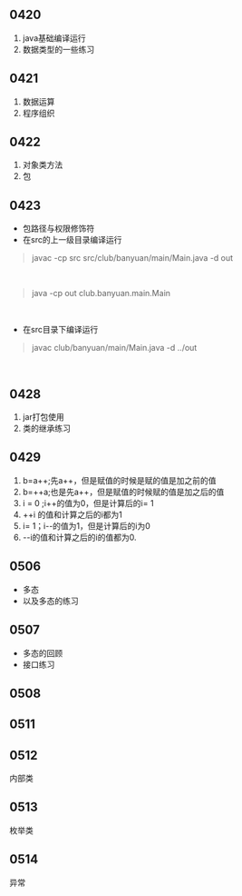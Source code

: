 ## 0420
1. java基础编译运行</br>
2. 数据类型的一些练习

## 0421
1. 数据运算
2. 程序组织
## 0422
1. 对象类方法</br>
2. 包
## 0423
- 包路径与权限修饰符</br>
- 在src的上一级目录编译运行
> javac -cp src src/club/banyuan/main/Main.java -d out 
</br>

> java -cp out club.banyuan.main.Main
</br>

- 在src目录下编译运行</br>

>javac club/banyuan/main/Main.java -d ../out

</br>

## 0428

1. jar打包使用
2. 类的继承练习

## 0429

1. b=a++;先a++，但是赋值的时候是赋的值是加之前的值
2. b=++a;也是先a++，但是赋值的时候赋的值是加之后的值
3. i = 0 ;i++的值为0，但是计算后的i= 1</br>
4. ++i 的值和计算之后的i都为1</br>
5. i= 1；i--的值为1，但是计算后的i为0</br>
6. --i的值和计算之后的i的值都为0.
## 0506
- 多态
- 以及多态的练习
## 0507
- 多态的回顾
- 接口练习
## 0508

## 0511

## 0512

内部类

## 0513

枚举类

## 0514

异常